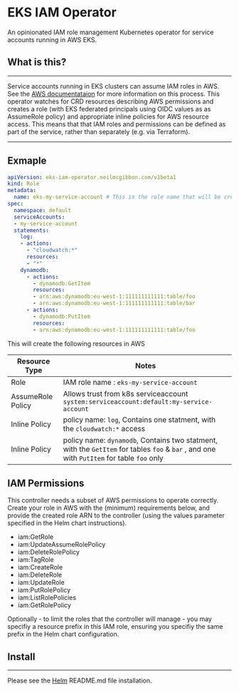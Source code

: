 # EKS IAM Operator

An opinionated IAM role management Kubernetes operator for service accounts running in AWS EKS.

## What is this?
---
Service accounts running in EKS clusters can assume IAM roles in AWS. See the [AWS documentataion](https://docs.aws.amazon.com/eks/latest/userguide/iam-roles-for-service-accounts.html) for more information on this process. This operator watches for CRD resources describing AWS permissions and creates a role (with EKS federated principals using OIDC values as as AssumeRole policy) and appropriate inline policies for AWS resource access. This means that that IAM roles and permissions can be defined as part of the service, rather than separately (e.g. via Terraform).

--- 
## Exmaple

```yaml
apiVersion: eks-iam-operator.neilmcgibbon.com/v1beta1
kind: Role
metadata:
  name: eks-my-service-account # This is the role name that will be created in AWS
spec:
  namespace: default
  serviceAccounts: 
  - my-service-account
  statements: 
    log:
    - actions:
      - "cloudwatch:*"
      resources: 
      - "*"
    dynamodb:
      - actions: 
        - dynamodb:GetItem
        resources:
        - arn:aws:dynamodb:eu-west-1:111111111111:table/foo
        - arn:aws:dynamodb:eu-west-1:111111111111:table/bar
      - actions: 
        - dynamodb:PutItem
        resources:
        - arn:aws:dynamodb:eu-west-1:111111111111:table/foo
```

This will create the following resources in AWS

| Resource Type | Notes |
|-|-|
| Role | IAM role name : `eks-my-service-account` |
| AssumeRole Policy | Allows trust from k8s serviceaccount `system:serviceaccount:default:my-service-account` |
| Inline Policy | policy name: `log`, Contains one statment, with the `cloudwatch:*` access | 
| Inline Policy | policy name: `dynamodb`, Contains two statment, with the `GetItem` for tables `foo` & `bar` , and one with `PutItem` for table `foo` only | 

## IAM Permissions

This controller needs a subset of AWS permissions to operate correctly. Create your role in AWS with the (minimum) requirements below, and provide the created role ARN to the controller (using the values parameter specified in the Helm chart instructions).

  - iam:GetRole
  - iam:UpdateAssumeRolePolicy
  - iam:DeleteRolePolicy
  - iam:TagRole
  - iam:CreateRole
  - iam:DeleteRole
  - iam:UpdateRole
  - iam:PutRolePolicy
  - iam:ListRolePolicies
  - iam:GetRolePolicy

Optionally - to limit the roles that the controller will manage - you may specifiy a resource prefix in this IAM role, ensuring you specifiy the same prefix in the Helm chart configuration.

## Install
---
Please see the [Helm](https://github.com/neilmcgibbon/eks-iam-operator/tree/main/helm) README.md file installation.



